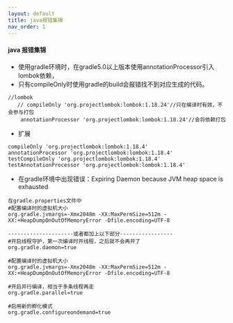 ```yaml
---
layout: default
title: java报错集锦
nav_order: 1
---
```


#### java 报错集锦

- 使用gradle环境时，在gradle5.0以上版本使用annotationProcessor引入lombok依赖，
- 只有compileOnly时使用gradle的build会报错找不到对应生成的代码。
````
//lombok
   // compileOnly 'org.projectlombok:lombok:1.18.24'//只在编译时有效，不会参与打包
    annotationProcessor 'org.projectlombok:lombok:1.18.24'//会将依赖打包
````
- 扩展
````
compileOnly 'org.projectlombok:lombok:1.18.4'
annotationProcessor 'org.projectlombok:lombok:1.18.4'
testCompileOnly 'org.projectlombok:lombok:1.18.4'
testAnnotationProcessor 'org.projectlombok:lombok:1.18.4'
````

- 在gradle环境中出现错误：Expiring Daemon because JVM heap space is exhausted
````
在gradle.properties文件中
#配置编译时的虚拟机大小
org.gradle.jvmargs=-Xmx2048m -XX:MaxPermSize=512m -XX:+HeapDumpOnOutOfMemoryError -Dfile.encoding=UTF-8

---------------------或者都加上以下部分-----------------
#开启线程守护，第一次编译时开线程，之后就不会再开了
org.gradle.daemon=true

#配置编译时的虚拟机大小
org.gradle.jvmargs=-Xmx2048m -XX:MaxPermSize=512m -XX:+HeapDumpOnOutOfMemoryError -Dfile.encoding=UTF-8

#开启并行编译，相当于多条线程再走
org.gradle.parallel=true

#启用新的孵化模式
org.gradle.configureondemand=true

````

